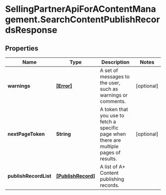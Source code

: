 # SellingPartnerApiForAContentManagement.SearchContentPublishRecordsResponse

## Properties

Name | Type | Description | Notes
------------ | ------------- | ------------- | -------------
**warnings** | [**[Error]**](Error.md) | A set of messages to the user, such as warnings or comments. | [optional] 
**nextPageToken** | **String** | A token that you use to fetch a specific page when there are multiple pages of results. | [optional] 
**publishRecordList** | [**[PublishRecord]**](PublishRecord.md) | A list of A+ Content publishing records. | 


